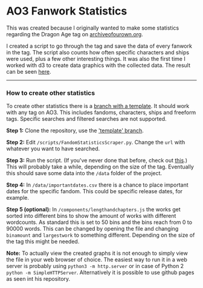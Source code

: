# AO3 Fanwork Statistics

This was created because I originally wanted to make some statistics regarding the Dragon Age tag on [archiveofourown.org](http://archiveofourown.org).

I created a script to go through the tag and save the data of every fanwork in the tag. The script also counts how often specific characters and ships were used, plus a few other interesting things.
It was also the first time I worked with d3 to create data graphics with the collected data.
The result can be seen [here](https://leats.github.io/AO3FanworkStatistics/).

---
### How to create other statistics

To create other statistics there is a [branch with a template](https://github.com/Leats/AO3FanworkStatistics/tree/template). It should work with any tag on AO3. This includes fandoms, characters, ships and freeform tags. Specific searches and filtered searches are not supported.


**Step 1:** Clone the repository, use the ['template' branch](https://github.com/Leats/AO3FanworkStatistics/tree/template).

**Step 2:** Edit `/scripts/FandomStatisticsScraper.py`. Change the `url` with whatever you want to have searched.

**Step 3:** Run the script. (If you've never done that before, check out [this](https://realpython.com/run-python-scripts/).) This will probably take a while, depending on the size of the tag. Eventually this should save some data into the `/data` folder of the project.

**Step 4:** In `/data/importantdates.csv` there is a chance to place important dates for the specific fandom. This could be specific release dates, for example.

**Step 5 (optional):** In `/components/lengthandchapters.js` the works get sorted into different bins to show the amount of works with different wordcounts. As standard this is set to 50 bins and the bins reach from 0 to 90000 words. This can be changed by opening the file and changing `binamount` and `largestwork` to something different. Depending on the size of the tag this might be needed. 

**Note:** To actually view the created graphs it is not enough to simply view the file in your web browser of choice. The easiest way to run it in a web server is probably using `python3 -m http.server` or in case of Python 2 `python -m SimpleHTTPServer`. Alternatively it is possible to use github pages as seen int his repository.
